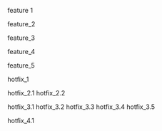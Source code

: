 feature 1

feature_2

feature_3

feature_4

feature_5

hotfix_1

hotfix_2.1
hotfix_2.2

hotfix_3.1
hotfix_3.2
hotfix_3.3
hotfix_3.4
hotfix_3.5

hotfix_4.1